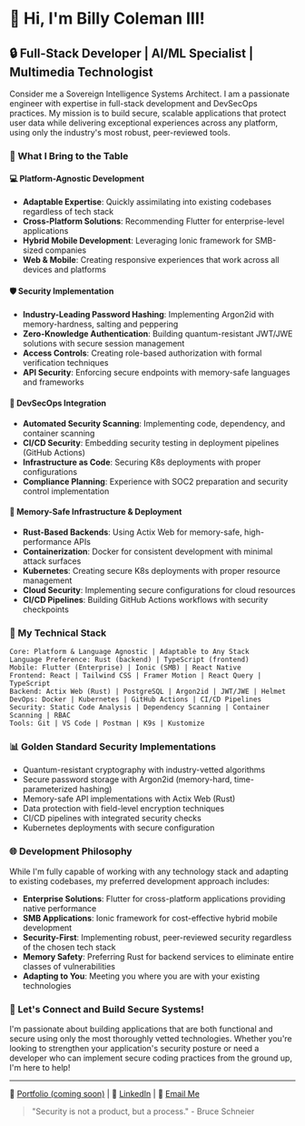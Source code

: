 # 👋 Hi, I'm Billy Coleman III!

## 🔒 Full-Stack Developer | AI/ML Specialist | Multimedia Technologist

Consider me a Sovereign Intelligence Systems Architect. I am a passionate engineer with expertise in full-stack development and DevSecOps practices. My mission is to build secure, scalable applications that protect user data while delivering exceptional experiences across any platform, using only the industry's most robust, peer-reviewed tools.

### 🌟 What I Bring to the Table

#### 💻 Platform-Agnostic Development
- **Adaptable Expertise**: Quickly assimilating into existing codebases regardless of tech stack
- **Cross-Platform Solutions**: Recommending Flutter for enterprise-level applications
- **Hybrid Mobile Development**: Leveraging Ionic framework for SMB-sized companies
- **Web & Mobile**: Creating responsive experiences that work across all devices and platforms

#### 🛡️ Security Implementation
- **Industry-Leading Password Hashing**: Implementing Argon2id with memory-hardness, salting and peppering
- **Zero-Knowledge Authentication**: Building quantum-resistant JWT/JWE solutions with secure session management
- **Access Controls**: Creating role-based authorization with formal verification techniques
- **API Security**: Enforcing secure endpoints with memory-safe languages and frameworks

#### 🔐 DevSecOps Integration
- **Automated Security Scanning**: Implementing code, dependency, and container scanning
- **CI/CD Security**: Embedding security testing in deployment pipelines (GitHub Actions)
- **Infrastructure as Code**: Securing K8s deployments with proper configurations
- **Compliance Planning**: Experience with SOC2 preparation and security control implementation

#### 🚀 Memory-Safe Infrastructure & Deployment
- **Rust-Based Backends**: Using Actix Web for memory-safe, high-performance APIs
- **Containerization**: Docker for consistent development with minimal attack surfaces
- **Kubernetes**: Creating secure K8s deployments with proper resource management
- **Cloud Security**: Implementing secure configurations for cloud resources
- **CI/CD Pipelines**: Building GitHub Actions workflows with security checkpoints

### 🔧 My Technical Stack

```
Core: Platform & Language Agnostic | Adaptable to Any Stack
Language Preference: Rust (backend) | TypeScript (frontend)
Mobile: Flutter (Enterprise) | Ionic (SMB) | React Native
Frontend: React | Tailwind CSS | Framer Motion | React Query | TypeScript
Backend: Actix Web (Rust) | PostgreSQL | Argon2id | JWT/JWE | Helmet
DevOps: Docker | Kubernetes | GitHub Actions | CI/CD Pipelines
Security: Static Code Analysis | Dependency Scanning | Container Scanning | RBAC
Tools: Git | VS Code | Postman | K9s | Kustomize
```

### 📊 Golden Standard Security Implementations
- Quantum-resistant cryptography with industry-vetted algorithms
- Secure password storage with Argon2id (memory-hard, time-parameterized hashing)
- Memory-safe API implementations with Actix Web (Rust)
- Data protection with field-level encryption techniques
- CI/CD pipelines with integrated security checks
- Kubernetes deployments with secure configuration

### 🌐 Development Philosophy

While I'm fully capable of working with any technology stack and adapting to existing codebases, my preferred development approach includes:

- **Enterprise Solutions**: Flutter for cross-platform applications providing native performance
- **SMB Applications**: Ionic framework for cost-effective hybrid mobile development
- **Security-First**: Implementing robust, peer-reviewed security regardless of the chosen tech stack
- **Memory Safety**: Preferring Rust for backend services to eliminate entire classes of vulnerabilities
- **Adapting to You**: Meeting you where you are with your existing technologies

### 🔗 Let's Connect and Build Secure Systems!

I'm passionate about building applications that are both functional and secure using only the most thoroughly vetted technologies. Whether you're looking to strengthen your application's security posture or need a developer who can implement secure coding practices from the ground up, I'm here to help!

---

💼 [Portfolio (coming soon)](#)  | 💼 [LinkedIn](https://linkedin.com/in/prodbybuddha) | 📧 [Email Me](mailto:prodbybuddha@icloud.com)

> "Security is not a product, but a process." - Bruce Schneier

<!---
ProdByBuddha/ProdByBuddha is a ✨ special ✨ repository because its `README.md` (this file) appears on your GitHub profile.
You can click the Preview link to take a look at your changes.
--->
